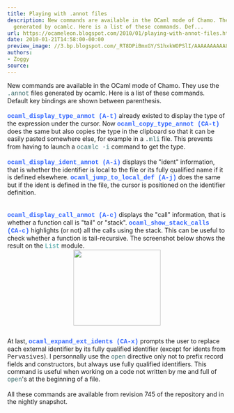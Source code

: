 ```yaml
---
title: Playing with .annot files
description: New commands are available in the OCaml mode of Chamo. They use the .annot  files
  generated by ocamlc. Here is a list of these commands. Def...
url: https://ocameleon.blogspot.com/2010/01/playing-with-annot-files.html
date: 2010-01-21T14:58:00-00:00
preview_image: //3.bp.blogspot.com/_RT8DPiBmxGY/S1hxkWOPSlI/AAAAAAAAAA8/ZuZjsQWDkJA/w1200-h630-p-k-no-nu/stack_calls.png
authors:
- Zoggy
source:
---
```


New commands are available in the OCaml mode of Chamo. They use the <span style="color: rgb(51, 102, 102);font-family:courier new;">.annot</span> files generated by ocamlc. Here is a list of these commands. Default key bindings are shown between parenthesis.<br/><br/><span style="color: rgb(51, 102, 255); font-weight: bold;font-family:courier new;">ocaml_display_type_annot (A-t)</span> already existed to display the type of the expression under the cursor. Now <span style="font-weight: bold; color: rgb(51, 102, 255);font-family:courier new;">ocaml_copy_type_annot (CA-t)</span> does the same but also copies the type in the clipboard so that it can be easily pasted somewhere else, for example in a <span style="color: rgb(51, 102, 102);font-family:courier new;">.mli</span> file. This prevents from having to launch a <span style="color: rgb(51, 102, 102);font-family:courier new;">ocamlc -i</span> command to get the type.<br/><br/><span style="color: rgb(51, 102, 255); font-weight: bold;font-family:courier new;">ocaml_display_ident_annot (A-i)</span><span style="font-family:courier new;"></span> displays the &quot;ident&quot; information, that is whether the identifier is local to the file or its fully qualified name if it is defined elsewhere. <span style="font-weight: bold; color: rgb(51, 102, 255);font-family:courier new;">ocaml_jump_to_local_def (A-j)</span> does the same but if the ident is defined in the file, the cursor is positioned on the identifier definition.<br/><br/><br/><span style="font-weight: bold; color: rgb(51, 102, 255);font-family:courier new;">ocaml_display_call_annot (A-c)</span> displays the &quot;call&quot; information, that is whether a function call is &quot;tail&quot; or &quot;stack&quot;. <span style="font-weight: bold; color: rgb(51, 102, 255);font-family:courier new;">ocaml_show_stack_calls (CA-c)</span> highlights (or not) all the calls using the stack. This can be useful to check whether a function is tail-recursive. The screenshot below shows the result on the <span style="color: rgb(51, 153, 153);font-family:courier new;">List</span> module.<br/><a href="http://3.bp.blogspot.com/_RT8DPiBmxGY/S1hxkWOPSlI/AAAAAAAAAA8/ZuZjsQWDkJA/s1600-h/stack_calls.png" onblur="try {parent.deselectBloggerImageGracefully();} catch(e) {}"><img src="http://3.bp.blogspot.com/_RT8DPiBmxGY/S1hxkWOPSlI/AAAAAAAAAA8/ZuZjsQWDkJA/s200/stack_calls.png" style="margin: 0px auto 10px; display: block; text-align: center; cursor: pointer; width: 200px; height: 174px;" alt="" border="0"/></a><br/>At last, <span style="font-weight: bold; color: rgb(51, 102, 255);font-family:courier new;">ocaml_expand_ext_idents (CA-x)</span> prompts the user to replace each external identifier by its fully qualified identifier (except for idents from <span style="font-family:courier new;">Pervasives</span>). I personnally use the <span style="color: rgb(51, 102, 102);font-family:courier new;">open</span> directive only not to prefix record fields and constructors, but always use fully qualified identifiers. This command is useful when working on a code not written by me and full of <span style="color: rgb(51, 102, 102);font-family:courier new;">open</span>'s at the beginning of a file.<br/><br/>All these commands are available from revision 745 of the repository and in the nightly snapshot.
